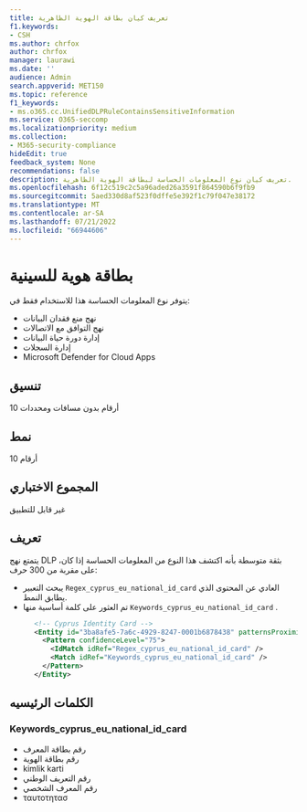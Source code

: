 ```yaml
---
title: تعريف كيان بطاقة الهوية الظاهرية
f1.keywords:
- CSH
ms.author: chrfox
author: chrfox
manager: laurawi
ms.date: ''
audience: Admin
search.appverid: MET150
ms.topic: reference
f1_keywords:
- ms.o365.cc.UnifiedDLPRuleContainsSensitiveInformation
ms.service: O365-seccomp
ms.localizationpriority: medium
ms.collection:
- M365-security-compliance
hideEdit: true
feedback_system: None
recommendations: false
description: تعريف كيان نوع المعلومات الحساسة لبطاقة الهوية الظاهرية.
ms.openlocfilehash: 6f12c519c2c5a96aded26a3591f864590b6f9fb9
ms.sourcegitcommit: 5aed330d8af523f0dffe5e392f1c79f047e38172
ms.translationtype: MT
ms.contentlocale: ar-SA
ms.lasthandoff: 07/21/2022
ms.locfileid: "66944606"
---
```

# <a name="cyprus-identity-card"></a>بطاقة هوية للسينية

يتوفر نوع المعلومات الحساسة هذا للاستخدام فقط في:

- نهج منع فقدان البيانات
- نهج التوافق مع الاتصالات
- إدارة دورة حياة البيانات
- إدارة السجلات
- Microsoft Defender for Cloud Apps

## <a name="format"></a>تنسيق

10 أرقام بدون مسافات ومحددات

## <a name="pattern"></a>نمط

10 أرقام

## <a name="checksum"></a>المجموع الاختباري

غير قابل للتطبيق

## <a name="definition"></a>تعريف

يتمتع نهج DLP بثقة متوسطة بأنه اكتشف هذا النوع من المعلومات الحساسة إذا كان، على مقربة من 300 حرف:

- يبحث التعبير `Regex_cyprus_eu_national_id_card` العادي عن المحتوى الذي يطابق النمط.
- تم العثور على كلمة أساسية منها `Keywords_cyprus_eu_national_id_card` .

```xml
      <!-- Cyprus Identity Card -->
      <Entity id="3ba8afe5-7a6c-4929-8247-0001b6878438" patternsProximity="300" recommendedConfidence="75">
        <Pattern confidenceLevel="75">
          <IdMatch idRef="Regex_cyprus_eu_national_id_card" />
          <Match idRef="Keywords_cyprus_eu_national_id_card" />
        </Pattern>
      </Entity>
```

## <a name="keywords"></a>الكلمات الرئيسيه

### <a name="keywords_cyprus_eu_national_id_card"></a>Keywords_cyprus_eu_national_id_card

- رقم بطاقة المعرف
- رقم بطاقة الهوية
- kimlik karti
- رقم التعريف الوطني
- رقم المعرف الشخصي
- ταυτοτητασ